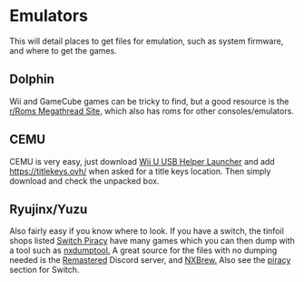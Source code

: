 # Emulators

This will detail places to get files for emulation, such as system firmware, and where to get the games.

## Dolphin

Wii and GameCube games can be tricky to find, but a good resource is the [r/Roms Megathread Site,](https://r-roms.github.io/) which also has roms for other consoles/emulators.

## CEMU

CEMU is very easy, just download [Wii U USB Helper Launcher](https://github.com/FailedShack/USBHelperInstaller/releases) and add <https://titlekeys.ovh/> when asked for a title keys location. Then simply download and check the unpacked box.

## Ryujinx/Yuzu

Also fairly easy if you know where to look. If you have a switch, the tinfoil shops listed [Switch Piracy](piracy.md#Tinfoil) have many games which you can then dump with a tool such as [nxdumptool.](https://github.com/DarkMatterCore/nxdumptool/releases) A great source for the files with no dumping needed is the [Remastered](https://discord.gg/tuT59S2zcv) Discord server, and [NXBrew.](https://nxbrew.org) Also see the [piracy](piracy.md) section for Switch.

